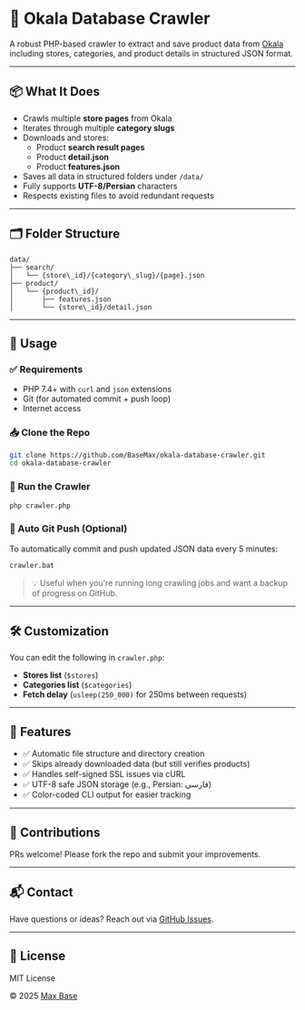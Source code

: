 # 🛒 Okala Database Crawler

A robust PHP-based crawler to extract and save product data from [Okala](https://www.okala.com/) including stores, categories, and product details in structured JSON format.

---

## 📦 What It Does

- Crawls multiple **store pages** from Okala
- Iterates through multiple **category slugs**
- Downloads and stores:
  - Product **search result pages**
  - Product **detail.json**
  - Product **features.json**
- Saves all data in structured folders under `/data/`
- Fully supports **UTF-8/Persian** characters
- Respects existing files to avoid redundant requests

---

## 🗂 Folder Structure

```
data/
├── search/
│   └── {store\_id}/{category\_slug}/{page}.json
├── product/
│   └── {product\_id}/
│       ├── features.json
│       └── {store\_id}/detail.json

````

---

## 🚀 Usage

### ✅ Requirements

- PHP 7.4+ with `curl` and `json` extensions
- Git (for automated commit + push loop)
- Internet access

### 📥 Clone the Repo

```bash
git clone https://github.com/BaseMax/okala-database-crawler.git
cd okala-database-crawler
````

### 🧪 Run the Crawler

```bash
php crawler.php
```

### 🔁 Auto Git Push (Optional)

To automatically commit and push updated JSON data every 5 minutes:

```bash
crawler.bat
```

> 💡 Useful when you're running long crawling jobs and want a backup of progress on GitHub.

---

## 🛠 Customization

You can edit the following in `crawler.php`:

* **Stores list** (`$stores`)
* **Categories list** (`$categories`)
* **Fetch delay** (`usleep(250_000)` for 250ms between requests)

---

## 🧼 Features

* ✅ Automatic file structure and directory creation
* ✅ Skips already downloaded data (but still verifies products)
* ✅ Handles self-signed SSL issues via cURL
* ✅ UTF-8 safe JSON storage (e.g., Persian: فارسی)
* ✅ Color-coded CLI output for easier tracking

---

## 🤝 Contributions

PRs welcome! Please fork the repo and submit your improvements.

---

## 📬 Contact

Have questions or ideas? Reach out via [GitHub Issues](https://github.com/BaseMax/okala-database-crawler/issues).

---

## 📄 License

MIT License

© 2025 [Max Base](https://github.com/BaseMax)

